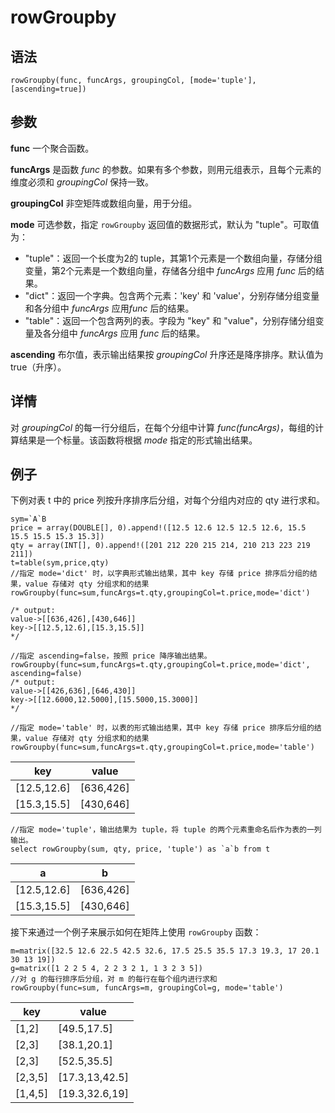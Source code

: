 # rowGroupby

## 语法

`rowGroupby(func, funcArgs, groupingCol, [mode='tuple'],
[ascending=true])`

## 参数

**func** 一个聚合函数。

**funcArgs** 是函数 *func* 的参数。如果有多个参数，则用元组表示，且每个元素的维度必须和 *groupingCol*
保持一致。

**groupingCol** 非空矩阵或数组向量，用于分组。

**mode** 可选参数，指定 `rowGroupby` 返回值的数据形式，默认为 "tuple"。可取值为：

* "tuple"：返回一个长度为2的 tuple，其第1个元素是一个数组向量，存储分组变量，第2个元素是一个数组向量，存储各分组中
  *funcArgs* 应用 *func* 后的结果。
* "dict"：返回一个字典。包含两个元素：'key' 和 'value'，分别存储分组变量和各分组中 *funcArgs* 应用*func* 后的结果。
* "table"：返回一个包含两列的表。字段为 "key" 和 "value"，分别存储分组变量及各分组中 *funcArgs* 应用
  *func* 后的结果。

**ascending** 布尔值，表示输出结果按 *groupingCol* 升序还是降序排序。默认值为 true（升序）。

## 详情

对 *groupingCol* 的每一行分组后，在每个分组中计算 *func(funcArgs)*，每组的计算结果是一个标量。该函数将根据
*mode* 指定的形式输出结果。

## 例子

下例对表 t 中的 price 列按升序排序后分组，对每个分组内对应的 qty 进行求和。

```
sym=`A`B
price = array(DOUBLE[], 0).append!([12.5 12.6 12.5 12.5 12.6, 15.5 15.5 15.5 15.3 15.3])
qty = array(INT[], 0).append!([201 212 220 215 214, 210 213 223 219 211])
t=table(sym,price,qty)
//指定 mode='dict' 时，以字典形式输出结果，其中 key 存储 price 排序后分组的结果，value 存储对 qty 分组求和的结果
rowGroupby(func=sum,funcArgs=t.qty,groupingCol=t.price,mode='dict')

/* output:
value->[[636,426],[430,646]]
key->[[12.5,12.6],[15.3,15.5]]
*/

//指定 ascending=false，按照 price 降序输出结果。
rowGroupby(func=sum,funcArgs=t.qty,groupingCol=t.price,mode='dict', ascending=false)
/* output:
value->[[426,636],[646,430]]
key->[[12.6000,12.5000],[15.5000,15.3000]]
*/

//指定 mode='table' 时，以表的形式输出结果，其中 key 存储 price 排序后分组的结果，value 存储对 qty 分组求和的结果
rowGroupby(func=sum,funcArgs=t.qty,groupingCol=t.price,mode='table')
```

| key | value |
| --- | --- |
| [12.5,12.6] | [636,426] |
| [15.3,15.5] | [430,646] |

```
//指定 mode='tuple'，输出结果为 tuple，将 tuple 的两个元素重命名后作为表的一列输出。
select rowGroupby(sum, qty, price, 'tuple') as `a`b from t
```

| a | b |
| --- | --- |
| [12.5,12.6] | [636,426] |
| [15.3,15.5] | [430,646] |

接下来通过一个例子来展示如何在矩阵上使用 `rowGroupby` 函数：

```
m=matrix([32.5 12.6 22.5 42.5 32.6, 17.5 25.5 35.5 17.3 19.3, 17 20.1 30 13 19])
g=matrix([1 2 2 5 4, 2 2 3 2 1, 1 3 2 3 5])
//对 g 的每行排序后分组，对 m 的每行在每个组内进行求和
rowGroupby(func=sum, funcArgs=m, groupingCol=g, mode='table')
```

| key | value |
| --- | --- |
| [1,2] | [49.5,17.5] |
| [2,3] | [38.1,20.1] |
| [2,3] | [52.5,35.5] |
| [2,3,5] | [17.3,13,42.5] |
| [1,4,5] | [19.3,32.6,19] |

